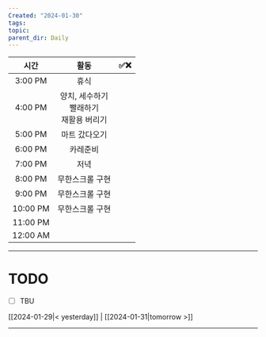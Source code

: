 ```yaml
---
Created: "2024-01-30"
tags: 
topic: 
parent_dir: Daily
---
```

|   시간   | 활동 | ✅❌ |
|:--------:|:----:| ---- |
| 3:00 PM  | 휴식     |      |
| 4:00 PM  | 양치, 세수하기<br>빨래하기<br>재활용 버리기     |      |
| 5:00 PM  | 마트 갔다오기     |      |
| 6:00 PM  | 카레준비     |      |
| 7:00 PM  | 저녁     |      |
| 8:00 PM  | 무한스크롤 구현     |      |
| 9:00 PM  | 무한스크롤 구현     |      |
| 10:00 PM | 무한스크롤 구현     |      |
| 11:00 PM |      |      |
| 12:00 AM |      |      |


----
# TODO
- [ ] TBU 
  
[[2024-01-29|< yesterday]] | [[2024-01-31|tomorrow >]]  
  
---  
